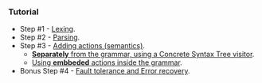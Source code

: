 ### Tutorial

- Step #1 - [Lexing](https://github.com/SAP/chevrotain/blob/master/docs/tutorial/step1_lexing.md).
- Step #2 - [Parsing](https://github.com/SAP/chevrotain/blob/master/docs/tutorial/step1_lexing.md).
- Step #3 - [Adding actions (semantics)](https://github.com/SAP/chevrotain/blob/master/docs/tutorial/step3_adding_actions_root.md).
  * [**Separately** from the grammar, using a Concrete Syntax Tree visitor](https://github.com/SAP/chevrotain/blob/master/docs/tutorial/step3a_adding_actions_visitor.md). 
  * [Using **embbeded** actions inside the grammar](https://github.com/SAP/chevrotain/blob/master/docs/tutorial/step3b_adding_actions_embedded.md).
- Bonus Step #4 - [Fault tolerance and Error recovery](https://github.com/SAP/chevrotain/blob/master/docs/tutorial/step4_fault_tolerance.md). 

